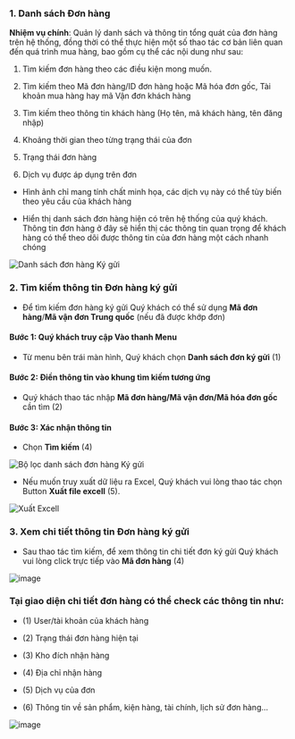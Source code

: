 ### 1. Danh sách Đơn hàng
**Nhiệm vụ chính**: Quản lý danh sách và thông tin tổng quát của đơn hàng trên hệ thống, đồng thời có thể thực hiện một số thao tác cơ bản liên quan đến quá trình mua hàng, bao gồm cụ thể các nội dung như sau:
  
1. Tìm kiếm đơn hàng theo các điều kiện mong muốn.

2. Tìm kiếm theo Mã đơn hàng/ID đơn hàng hoặc Mã hóa đơn gốc, Tài khoản mua hàng hay mã Vận đơn khách hàng

3. Tìm kiếm theo thông tin khách hàng (Họ tên, mã khách hàng, tên đăng nhập)

4. Khoảng thời gian theo từng trạng thái của đơn
  
5. Trạng thái đơn hàng

6. Dịch vụ được áp dụng trên đơn
- Hình ảnh chỉ mang tính chất minh họa, các dịch vụ này có thể tùy biến theo yêu cầu của khách hàng

- Hiển thị danh sách đơn hàng hiện có trên hệ thống của quý khách. Thông tin đơn hàng ở đây sẽ hiển thị các thông tin quan trọng để khách hàng có thể theo dõi được thông tin của đơn hàng một cách nhanh chóng

![Danh sách đơn hàng Ký gửi](https://github-production-user-asset-6210df.s3.amazonaws.com/73226975/245600973-4fbc38a2-9809-4ed5-93ea-d796db87f424.png)

### 2. Tìm kiếm thông tin Đơn hàng ký gửi

- Để tìm kiếm đơn hàng ký gửi Quý khách có thể sử dụng **Mã đơn hàng**/**Mã vận đơn Trung quốc** (nếu đã được khớp đơn)

#### Bước 1: Quý khách truy cập Vào thanh Menu  
- Từ menu bên trái màn hình, Quý khách chọn **Danh sách đơn ký gửi** (1)
#### Bước 2: Điền thông tin vào khung tìm kiếm tương ứng
- Quý khách thao tác nhập **Mã đơn hàng/Mã vận đơn/Mã hóa đơn gốc** cần tìm (2)
#### Bước 3: Xác nhận thông tin
- Chọn **Tìm kiếm** (4)
  
![Bộ lọc danh sách đơn hàng Ký gửi](https://user-images.githubusercontent.com/85599407/186576558-c6b8b5ff-0281-4256-a282-f0bd6e01c453.png)

- Nếu muốn truy xuất dữ liệu ra Excel, Quý khách vui lòng thao tác chọn Button **Xuất file excell** (5).

![Xuất Excell](https://user-images.githubusercontent.com/85599407/183396438-a6513f81-862c-4860-a134-4d21ec9ab0e2.png)

### 3. Xem chi tiết thông tin Đơn hàng ký gửi

- Sau thao tác tìm kiếm, để xem thông tin chi tiết đơn ký gửi Quý khách vui lòng click trực tiếp vào **Mã đơn hàng** (4)

![image](https://user-images.githubusercontent.com/85599407/183391289-c6cb36e5-9f86-4c2a-aec5-c8e7f06425c2.png)

### Tại giao diện chi tiết đơn hàng có thể check các thông tin như: 

  - (1) User/tài khoản của khách hàng
    
  - (2) Trạng thái đơn hàng hiện tại
    
  - (3) Kho đích nhận hàng
    
  - (4) Địa chỉ nhận hàng
    
  - (5) Dịch vụ của đơn

  - (6) Thông tin về sản phẩm, kiện hàng, tài chính, lịch sử đơn hàng...

![image](https://user-images.githubusercontent.com/85599407/183392069-225e9cfc-1e7a-4837-b263-9954982f8ec9.png)


